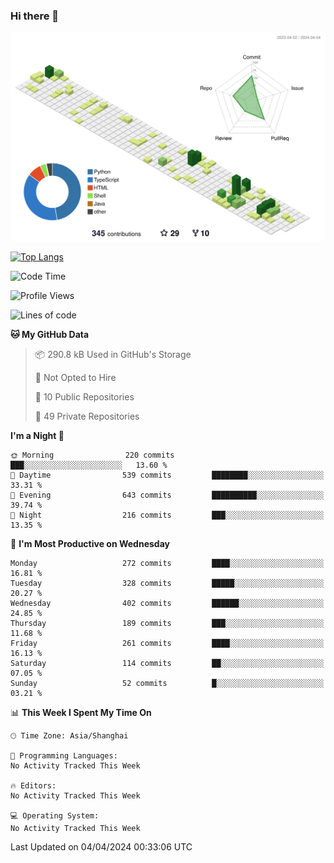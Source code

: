 ### Hi there 👋

![](./profile-3d-contrib/profile-green-animate.svg)

 

[![Top Langs](https://github-readme-stats.vercel.app/api/top-langs/?username=fly2tomato)](https://github.com/anuraghazra/github-readme-stats)


 

<!--START_SECTION:waka-->
![Code Time](http://img.shields.io/badge/Code%20Time-5%20hrs%2042%20mins-blue)

![Profile Views](http://img.shields.io/badge/Profile%20Views-3-blue)

![Lines of code](https://img.shields.io/badge/From%20Hello%20World%20I%27ve%20Written-505.6%20thousand%20lines%20of%20code-blue)

**🐱 My GitHub Data** 

> 📦 290.8 kB Used in GitHub's Storage 
 > 
> 🚫 Not Opted to Hire
 > 
> 📜 10 Public Repositories 
 > 
> 🔑 49 Private Repositories 
 > 
**I'm a Night 🦉** 

```text
🌞 Morning                220 commits         ███░░░░░░░░░░░░░░░░░░░░░░   13.60 % 
🌆 Daytime                539 commits         ████████░░░░░░░░░░░░░░░░░   33.31 % 
🌃 Evening                643 commits         ██████████░░░░░░░░░░░░░░░   39.74 % 
🌙 Night                  216 commits         ███░░░░░░░░░░░░░░░░░░░░░░   13.35 % 
```
📅 **I'm Most Productive on Wednesday** 

```text
Monday                   272 commits         ████░░░░░░░░░░░░░░░░░░░░░   16.81 % 
Tuesday                  328 commits         █████░░░░░░░░░░░░░░░░░░░░   20.27 % 
Wednesday                402 commits         ██████░░░░░░░░░░░░░░░░░░░   24.85 % 
Thursday                 189 commits         ███░░░░░░░░░░░░░░░░░░░░░░   11.68 % 
Friday                   261 commits         ████░░░░░░░░░░░░░░░░░░░░░   16.13 % 
Saturday                 114 commits         ██░░░░░░░░░░░░░░░░░░░░░░░   07.05 % 
Sunday                   52 commits          █░░░░░░░░░░░░░░░░░░░░░░░░   03.21 % 
```


📊 **This Week I Spent My Time On** 

```text
🕑︎ Time Zone: Asia/Shanghai

💬 Programming Languages: 
No Activity Tracked This Week

🔥 Editors: 
No Activity Tracked This Week

💻 Operating System: 
No Activity Tracked This Week
```


 Last Updated on 04/04/2024 00:33:06 UTC
<!--END_SECTION:waka-->
